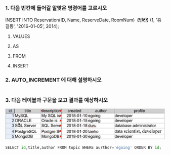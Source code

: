 ### 1. 다음 빈칸에 들어갈 알맞은 명령어를 고르시오

INSERT INTO Reservation(ID, Name, ReserveDate, RoomNum)    **(빈칸)**   (1, '홍길동', '2016-01-05', 2014);

1. VALUES

2. AS

3. FROM

4. INSERT

### 2. AUTO_INCREMENT 에 대해 설명하시오

```python

```

### 3. 다음 테이블과 구문을 보고 결과를 예상하시오

![](Quiz_이세울_assets/2023-02-01-19-53-19-image.png)

```python
SELECT id,title,author FROM topic WHERE aurthor='egoing' ORDER BY id;
```
